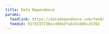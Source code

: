 ```yaml
---
title: Data Dependence
params:
  feedlink: https://datadependence.com/feed/
  feedid: 917d337230acd06bdfab33c686c25702
---
```

